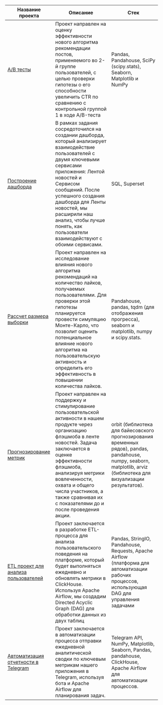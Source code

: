 | Название проекта    | Описание | Стек       |
|----------|---------|-------------|
| [A/B тесты](https://github.com/SergeyTsedrik/simDA_karpov.courses/tree/main/AB-test)| Проект направлен на оценку эффективности нового алгоритма рекомендации постов, применяемого во 2-й группе пользователей, с целью проверки гипотезы о его способности увеличить CTR по сравнению с контрольной группой 1 в ходе A/B-теста      | Pandas, Pandahouse, SciPy (scipy.stats), Seaborn, Matplotlib и NumPy|
| [Построение дашборда](https://github.com/SergeyTsedrik/simDA_karpov.courses/tree/main/building_dashboard) | В рамках задания сосредоточился на создании дашборда, который анализирует взаимодействие пользователей с двумя ключевыми сервисами приложения: Лентой новостей и Сервисом сообщений. После успешного создания дашборда для Ленты новостей, мы расширили наш анализ, чтобы лучше понять, как пользователи взаимодействуют с обоими сервисами. | SQL, Superset |
|[Рассчет размера выборки](https://github.com/SergeyTsedrik/simDA_karpov.courses/tree/main/Sample_size)| Проект направлен на исследование влияния нового алгоритма рекомендаций на количество лайков, получаемых пользователями. Для проверки этой гипотезы планируется провести симуляцию Монте-Карло, что позволит оценить потенциальное влияние нового алгоритма на пользовательскую активность и определить его эффективность в повышении количества лайков.| Pandahouse, pandas, tqdm (для отображения прогресса), seaborn и matplotlib, numpy и scipy.stats.|
|[Прогнозирование метрик](https://github.com/SergeyTsedrik/simDA_karpov.courses/tree/main/predicting_metrics)|Проект направлен на поддержку и стимулирование пользовательской активности в нашем продукте через организацию флэшмоба в ленте новостей. Задача заключается в оценке эффективности флэшмоба, анализируя метрики вовлеченности, охвата и общего числа участников, а также сравнивая их с показателями до и после проведения акции.| orbit (библиотека для байесовского прогнозирования временных рядов), pandas, pandahouse, numpy, seaborn, matplotlib, arviz (библиотека для визуализации результатов).  |
|[ETL проект для анализа пользователей](https://github.com/SergeyTsedrik/simDA_karpov.courses/tree/main/building_ETL)| Проект заключается в разработке ETL-процесса для анализа пользовательского поведения на платформе, который будет выполняться ежедневно и обновлять метрики в ClickHouse. Используя Apache Airflow, мы создадим Directed Acyclic Graph (DAG) для обработки данных из двух таблиц| Pandas, StringIO, Pandahouse, Requests, Apache Airflow (платформа для автоматизации рабочих процессов, использующая DAG для управления задачами|
|[Автоматизация отчетности в Telegram](https://github.com/SergeyTsedrik/simDA_karpov.courses/tree/main/automation_reporting) | Проект заключается в автоматизации процесса отправки ежедневной аналитической сводки по ключевым метрикам нашего приложения в Telegram, используя бота и Apache Airflow для планирования задач.| Telegram API, NumPy, Matplotlib, Seaborn, Pandas, pandahouse, ClickHouse, Apache Airflow для автоматизации процессов.|

